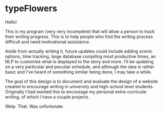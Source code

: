# typeFlowers

Hello!
 
This is my program (very very incomplete) that will allow a person to track their writing progress.
This is to help people who find the writing process difficult and need motivational assistance.

Aside from actually writing it, future updates could include adding scenic options, time tracking, large database compiling most productive times, an NLP to customize what is displayed to the story and more. I'll be updating on a very particular and peculiar schedule, and although the idea is rather basic and I've heard of something similar being done, I may take a while.

The goal of this design is to document and evaluate the design of a website created to encourage writing in university and high-school level students. Originally I had wanted this to encourage my personal extra-curricular writing, of which I have a couple projects.

Welp. That. Was unfortunate. 
